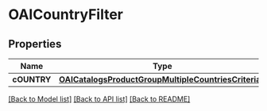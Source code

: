 # OAICountryFilter

## Properties
Name | Type | Description | Notes
------------ | ------------- | ------------- | -------------
**cOUNTRY** | [**OAICatalogsProductGroupMultipleCountriesCriteria***](.md) |  | 

[[Back to Model list]](../README.md#documentation-for-models) [[Back to API list]](../README.md#documentation-for-api-endpoints) [[Back to README]](../README.md)


